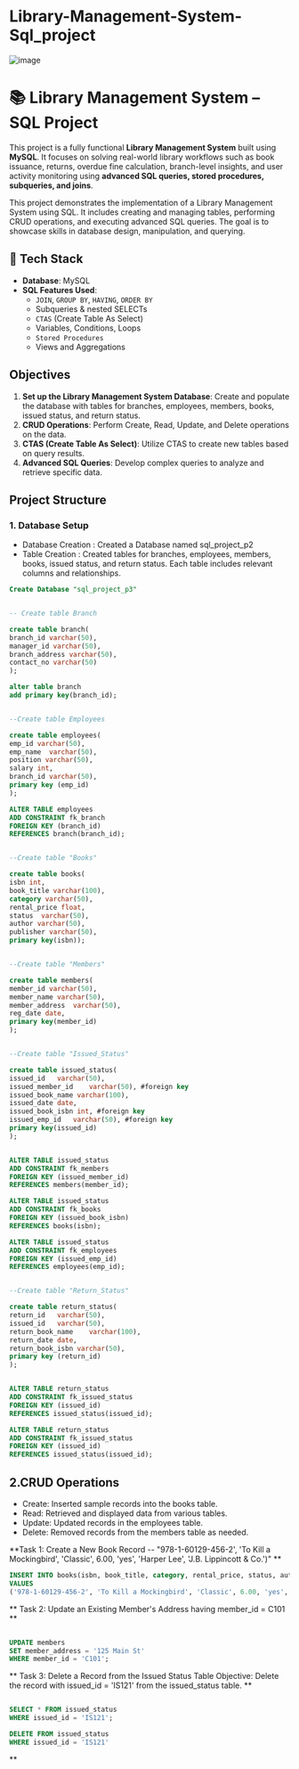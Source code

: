 # Library-Management-System-Sql_project

![image](https://github.com/user-attachments/assets/8dc10c9a-0a00-4f69-9ada-828edfcc0e91)


# 📚 Library Management System – SQL Project

This project is a fully functional **Library Management System** built using **MySQL**. It focuses on solving real-world library workflows such as book issuance, returns, overdue fine calculation, branch-level insights, and user activity monitoring using **advanced SQL queries, stored procedures, subqueries, and joins**.

This project demonstrates the implementation of a Library Management System using SQL. It includes creating and managing tables, performing CRUD operations, and executing advanced SQL queries. The goal is to showcase skills in database design, manipulation, and querying.

## 🧰 Tech Stack

- **Database**: MySQL
- **SQL Features Used**:
  - `JOIN`, `GROUP BY`, `HAVING`, `ORDER BY`
  - Subqueries & nested SELECTs
  - `CTAS` (Create Table As Select)
  - Variables, Conditions, Loops
  - `Stored Procedures`
  - Views and Aggregations

## Objectives

1. **Set up the Library Management System Database**: Create and populate the database with tables for branches, employees, members, books, issued status, and return status.
2. **CRUD Operations**: Perform Create, Read, Update, and Delete operations on the data.
3. **CTAS (Create Table As Select)**: Utilize CTAS to create new tables based on query results.
4. **Advanced SQL Queries**: Develop complex queries to analyze and retrieve specific data.

## Project Structure

### 1. Database Setup

- Database Creation : Created a Database named sql_project_p2
- Table Creation : Created tables for branches, employees, members, books, issued status, and return status. Each table includes relevant columns and relationships.

```sql
Create Database "sql_project_p3"


-- Create table Branch

create table branch(
branch_id varchar(50),
manager_id varchar(50),
branch_address varchar(50),
contact_no varchar(50)
);

alter table branch
add primary key(branch_id);


--Create table Employees

create table employees(
emp_id varchar(50),
emp_name  varchar(50),
position varchar(50),
salary int,
branch_id varchar(50),
primary key (emp_id)
);

ALTER TABLE employees
ADD CONSTRAINT fk_branch
FOREIGN KEY (branch_id)
REFERENCES branch(branch_id);


--Create table "Books"

create table books(
isbn int,
book_title varchar(100),
category varchar(50),
rental_price float,
status  varchar(50),
author varchar(50),
publisher varchar(50),
primary key(isbn));


--Create table "Members"

create table members(
member_id varchar(50),
member_name	varchar(50),
member_address	varchar(50),
reg_date date,
primary key(member_id)
);


--Create table "Issued_Status"

create table issued_status(
issued_id	varchar(50),
issued_member_id	varchar(50), #foreign key
issued_book_name varchar(100),
issued_date date,
issued_book_isbn int, #foreign key
issued_emp_id	varchar(50), #foreign key
primary key(issued_id)
);


ALTER TABLE issued_status
ADD CONSTRAINT fk_members
FOREIGN KEY (issued_member_id)
REFERENCES members(member_id);

ALTER TABLE issued_status
ADD CONSTRAINT fk_books
FOREIGN KEY (issued_book_isbn)
REFERENCES books(isbn);

ALTER TABLE issued_status
ADD CONSTRAINT fk_employees
FOREIGN KEY (issued_emp_id)
REFERENCES employees(emp_id);


--Create table "Return_Status"

create table return_status(
return_id	varchar(50),
issued_id	varchar(50), 
return_book_name	varchar(100),
return_date	date,
return_book_isbn varchar(50),
primary key (return_id)
);


ALTER TABLE return_status
ADD CONSTRAINT fk_issued_status
FOREIGN KEY (issued_id)
REFERENCES issued_status(issued_id);

ALTER TABLE return_status
ADD CONSTRAINT fk_issued_status
FOREIGN KEY (issued_id)
REFERENCES issued_status(issued_id);


```

## 2.CRUD Operations
- Create: Inserted sample records into the books table.
- Read: Retrieved and displayed data from various tables.
- Update: Updated records in the employees table.
- Delete: Removed records from the members table as needed.


**Task 1: Create a New Book Record -- "978-1-60129-456-2', 'To Kill a Mockingbird', 'Classic', 6.00, 'yes', 'Harper Lee', 'J.B. Lippincott & Co.')" **

```sql
INSERT INTO books(isbn, book_title, category, rental_price, status, author, publisher)
VALUES
('978-1-60129-456-2', 'To Kill a Mockingbird', 'Classic', 6.00, 'yes', 'Harper Lee', 'J.B. Lippincott & Co.');
```

** Task 2:  Update an Existing Member's Address
having member_id = C101 **

```sql

UPDATE members
SET member_address = '125 Main St'
WHERE member_id = 'C101';

```

** Task 3: Delete a Record from the Issued Status Table 
Objective: Delete the record with issued_id = 'IS121' from the issued_status table. **

```sql

SELECT * FROM issued_status
WHERE issued_id = 'IS121';

DELETE FROM issued_status
WHERE issued_id = 'IS121'

```

**
